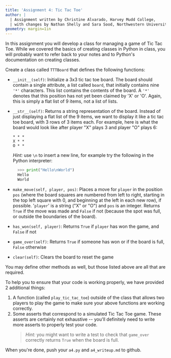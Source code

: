 ```yaml
---
title: 'Assignment 4: Tic Tac Toe'
author: |
  | Assignment written by Christine Alvarado, Harvey Mudd College,
  | with changes by Nathan Shelly and Sara Sood, Northwestern University.
geometry: margin=1in
---
```


In this assignment you will develop a class for managing a game of Tic Tac Toe. While we covered the basics of creating classes in Python in class, you will probably want to refer back to your notes and to Python's documentation on creating classes.

Create a class called `TTTBoard` that defines the following functions:

- `__init__(self)`: Initialize a 3x3 tic tac toe board. The board should contain a single attribute, a list called `board`, that initially contains nine `'*'` characters. This list contains the contents of the board. A `'*'` denotes that this position has not yet been claimed by 'X' or 'O'. Again, this is simply a flat list of 9 items, not a list of lists. 
- `__str__(self)`: Returns a string representation of the board. Instead of just displaying a flat list of the 9 items, we want to display it like a tic tac toe board, with 3 rows of 3 items each. For example, here is what the board would look like after player "X" plays 3 and player "O" plays 6:

  ```text
  * * *
  X * *
  O * *
  ```

  _Hint:_ use `\n` to insert a new line, for example try the following in the Python interpreter:

  ```python
    >>> print("Hello\nWorld")
    Hello
    World
  ```

- `make_move(self, player, pos)`: Places a move for `player` in the position `pos` (where the board squares are numbered from left to right, starting in the top left square with 0, and beginning at the left in each new row), if possible. '`player`' is a string ("X" or "O") and `pos` is an integer. Returns `True` if the move was made and `False` if not (because the spot was full, or outside the boundaries of the board).
- `has_won(self, player)`: Returns `True` if `player` has won the game, and `False` if not
- `game_over(self)`: Returns `True` if someone has won or if the board is full, `False` otherwise
- `clear(self)`: Clears the board to reset the game

You may define other methods as well, but those listed above are all that are required.

To help you to ensure that your code is working properly, we have provided 2 additional things:

1. A function (called `play_tic_tac_toe`) outside of the class that allows two players to play the game to make sure your above functions are working correctly.
2. Some asserts that correspond to a simulated Tic Tac Toe game. These asserts are certainly not exhaustive -- you'll definitely need to write more asserts to properly test your code.
   > _Hint:_ you might want to write a test to check that `game_over` correctly returns `True` when the board is full.

When you're done, push your `a4.py` and `a4_writeup.md` to github.


